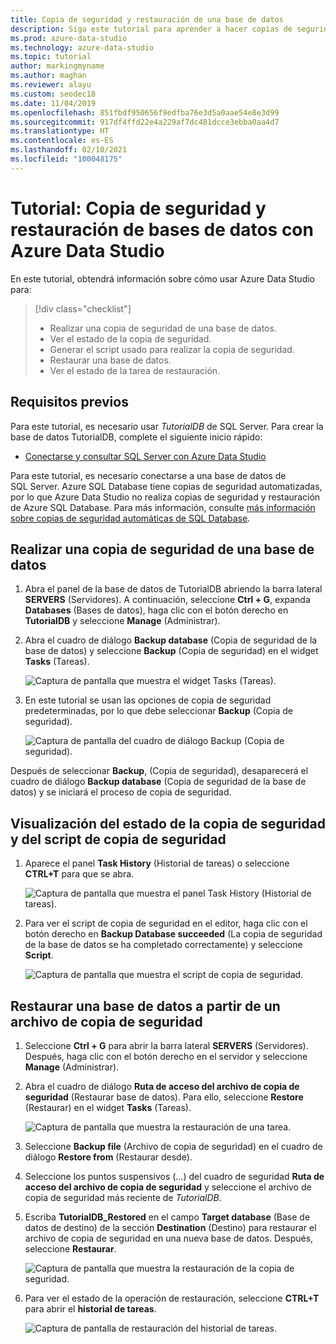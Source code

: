 ```yaml
---
title: Copia de seguridad y restauración de una base de datos
description: Siga este tutorial para aprender a hacer copias de seguridad y restaurar bases de datos mediante Azure Data Studio.
ms.prod: azure-data-studio
ms.technology: azure-data-studio
ms.topic: tutorial
author: markingmyname
ms.author: maghan
ms.reviewer: alayu
ms.custom: seodec18
ms.date: 11/04/2019
ms.openlocfilehash: 851fbdf950656f9edfba76e3d5a0aae54e8e3d99
ms.sourcegitcommit: 917df4ffd22e4a229af7dc481dcce3ebba0aa4d7
ms.translationtype: HT
ms.contentlocale: es-ES
ms.lasthandoff: 02/10/2021
ms.locfileid: "100048175"
---
```

# <a name="tutorial-back-up-and-restore-databases-using-azure-data-studio"></a>Tutorial: Copia de seguridad y restauración de bases de datos con Azure Data Studio

En este tutorial, obtendrá información sobre cómo usar Azure Data Studio para:
> [!div class="checklist"]
> * Realizar una copia de seguridad de una base de datos.
> * Ver el estado de la copia de seguridad.
> * Generar el script usado para realizar la copia de seguridad.
> * Restaurar una base de datos.
> * Ver el estado de la tarea de restauración.

## <a name="prerequisites"></a>Requisitos previos

Para este tutorial, es necesario usar *TutorialDB* de SQL Server. Para crear la base de datos TutorialDB, complete el siguiente inicio rápido:

* [Conectarse y consultar SQL Server con Azure Data Studio](quickstart-sql-server.md)

Para este tutorial, es necesario conectarse a una base de datos de SQL Server. Azure SQL Database tiene copias de seguridad automatizadas, por lo que Azure Data Studio no realiza copias de seguridad y restauración de Azure SQL Database. Para más información, consulte [más información sobre copias de seguridad automáticas de SQL Database](/azure/sql-database/sql-database-automated-backups).

## <a name="back-up-a-database"></a>Realizar una copia de seguridad de una base de datos

1. Abra el panel de la base de datos de TutorialDB abriendo la barra lateral **SERVERS** (Servidores). A continuación, seleccione **Ctrl + G**, expanda **Databases** (Bases de datos), haga clic con el botón derecho en **TutorialDB** y seleccione **Manage** (Administrar).

1. Abra el cuadro de diálogo **Backup database** (Copia de seguridad de la base de datos) y seleccione **Backup** (Copia de seguridad) en el widget **Tasks** (Tareas).

   ![Captura de pantalla que muestra el widget Tasks (Tareas).](./media/tutorial-backup-restore-sql-server/tasks.png)

1. En este tutorial se usan las opciones de copia de seguridad predeterminadas, por lo que debe seleccionar **Backup** (Copia de seguridad).

   ![Captura de pantalla del cuadro de diálogo Backup (Copia de seguridad).](./media/tutorial-backup-restore-sql-server/backup-dialog.png)

Después de seleccionar **Backup**, (Copia de seguridad), desaparecerá el cuadro de diálogo **Backup database** (Copia de seguridad de la base de datos) y se iniciará el proceso de copia de seguridad.

## <a name="view-the-backup-status-and-the-backup-script"></a>Visualización del estado de la copia de seguridad y del script de copia de seguridad

1. Aparece el panel **Task History** (Historial de tareas) o seleccione **CTRL+T** para que se abra.

   ![Captura de pantalla que muestra el panel Task History (Historial de tareas).](./media/tutorial-backup-restore-sql-server/task-history.png)

1. Para ver el script de copia de seguridad en el editor, haga clic con el botón derecho en **Backup Database succeeded** (La copia de seguridad de la base de datos se ha completado correctamente) y seleccione **Script**.

   ![Captura de pantalla que muestra el script de copia de seguridad.](./media/tutorial-backup-restore-sql-server/task-script.png)

## <a name="restore-a-database-from-a-backup-file"></a>Restaurar una base de datos a partir de un archivo de copia de seguridad

1. Seleccione **Ctrl + G** para abrir la barra lateral **SERVERS** (Servidores). Después, haga clic con el botón derecho en el servidor y seleccione **Manage** (Administrar).

1. Abra el cuadro de diálogo **Ruta de acceso del archivo de copia de seguridad** (Restaurar base de datos). Para ello, seleccione **Restore** (Restaurar) en el widget **Tasks** (Tareas).

   ![Captura de pantalla que muestra la restauración de una tarea.](media/tutorial-backup-restore-sql-server/tasks-restore.png)

1. Seleccione **Backup file** (Archivo de copia de seguridad) en el cuadro de diálogo **Restore from** (Restaurar desde).

1. Seleccione los puntos suspensivos (…) del cuadro de seguridad **Ruta de acceso del archivo de copia de seguridad** y seleccione el archivo de copia de seguridad más reciente de *TutorialDB*.

1. Escriba **TutorialDB_Restored** en el campo **Target database** (Base de datos de destino) de la sección **Destination** (Destino) para restaurar el archivo de copia de seguridad en una nueva base de datos. Después, seleccione **Restaurar**.

   ![Captura de pantalla que muestra la restauración de la copia de seguridad.](./media/tutorial-backup-restore-sql-server/restore.png)

1. Para ver el estado de la operación de restauración, seleccione **CTRL+T** para abrir el **historial de tareas**.

   ![Captura de pantalla de restauración del historial de tareas.](./media/tutorial-backup-restore-sql-server/task-history-restore.png)